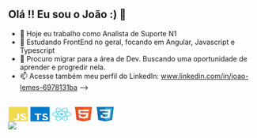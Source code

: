 ## Olá !! Eu sou o João :) 👋
- 🔭 Hoje eu trabalho como Analista de Suporte N1
- 🌱 Estudando FrontEnd no geral, focando em Angular, Javascript e Typescript
- 👯 Procuro migrar para a área de Dev. Buscando uma oportunidade de aprender e progredir nela.
- 📫 Acesse também meu perfil do LinkedIn:  www.linkedin.com/in/joao-lemes-6978131ba
-->
<div style="display: inline_block"><br>
  <img align="center" alt="Joao-Js" height="30" width="40" src="https://raw.githubusercontent.com/devicons/devicon/master/icons/javascript/javascript-plain.svg">
  <img align="center" alt="Joao-Ts" height="30" width="40" src="https://raw.githubusercontent.com/devicons/devicon/master/icons/typescript/typescript-plain.svg">
  <img align="center" alt="Joao-React" height="30" width="40" src="https://raw.githubusercontent.com/devicons/devicon/master/icons/react/react-original.svg">
  <img align="center" alt="Joao-HTML" height="30" width="40" src="https://raw.githubusercontent.com/devicons/devicon/master/icons/html5/html5-original.svg">
  <img align="center" alt="Joao-CSS" height="30" width="40" src="https://raw.githubusercontent.com/devicons/devicon/master/icons/css3/css3-original.svg">
</div>

<div> 
  <a href=www.linkedin.com/in/joao-lemes-6978131ba target="_blank"><img src="https://img.shields.io/badge/-LinkedIn-%230077B5?style=for-the-badge&logo=linkedin&logoColor=white"   
   target="_blank"></a> 
</div>

